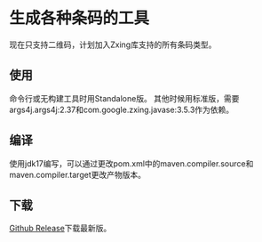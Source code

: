 <h1>生成各种条码的工具</h1>
现在只支持二维码，计划加入Zxing库支持的所有条码类型。

<h2>使用</h2>
命令行或无构建工具时用Standalone版。
其他时候用标准版，需要args4j.args4j:2.37和com.google.zxing.javase:3.5.3作为依赖。

<h2>编译</h2>
使用jdk17编写，可以通过更改pom.xml中的maven.compiler.source和maven.compiler.target更改产物版本。

<h2>下载</h2>
<a href="https://github.com/Henryxjh/BinaryCodeGen/releases/latest">Github Release</a>下载最新版。
